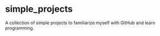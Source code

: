 # simple_projects

A collection of simple projects to familiarize myself with GitHub and learn programming.
